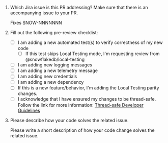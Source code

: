 <!---
Please answer these questions before creating your pull request. Thanks!
--->

1. Which Jira issue is this PR addressing? Make sure that there is an accompanying issue to your PR.

   <!---
   In this section, please add a Snowflake Jira issue number.

   Note that if a corresponding GitHub issue exists, you should still include
   the Snowflake Jira issue number. For example, for GitHub issue
   https://github.com/snowflakedb/snowpark-python/issues/1400, you should
   add "SNOW-1335071" here.
    --->

   Fixes SNOW-NNNNNNN

2. Fill out the following pre-review checklist:

   - [ ] I am adding a new automated test(s) to verify correctness of my new code
      - [ ] If this test skips Local Testing mode, I'm requesting review from @snowflakedb/local-testing
   - [ ] I am adding new logging messages
   - [ ] I am adding a new telemetry message
   - [ ] I am adding new credentials
   - [ ] I am adding a new dependency
   - [ ] If this is a new feature/behavior, I'm adding the Local Testing parity changes.
   - [ ] I acknowledge that I have ensured my changes to be thread-safe. Follow the link for more information: [Thread-safe Developer Guidelines](https://docs.google.com/document/d/162d_i4zZ2AfcGRXojj0jByt8EUq-DrSHPPnTa4QvwbA/edit#bookmark=id.e82u4nekq80k)

3. Please describe how your code solves the related issue.

   Please write a short description of how your code change solves the related issue.
